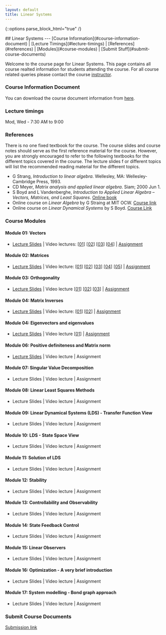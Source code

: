 ```yaml
---
layout: default
title: Linear Systems
---
```

{::options parse_block_html="true" /}
<div class="well">
## Linear Systems
---
[Course Information](#course-information-document) |
[Lecture Timings](#lecture-timings) |
[References](#references) |
[Modules](#course-modules) |
[Submit Stuff](#submit-course-documents)

Welcome to the course page for Linear Systems. This page contains all course realted information for students attending the course. For all course related queries please contact the course [instructor](mailto:siva82kb.work@gmail.com).


### Course Information Document
You can download the course document information from [here](https://github.com/siva82kb/teaching/raw/master/linear_systems/info/course_info.pdf).


### Lecture timings
Mod, Wed - 7:30 AM to 9:00

### References
There is no one fixed textbook for the course. The course slides and course notes should serve as the first reference material for the course. However, you are strongly encouraged to refer to the following textbooks for the different topics covered in the course. The lecture slides f    or different topics will list the recommended reading material for the different topics.

- G Strang, _Introduction to linear algebra_. Wellesley, MA: Wellesley-Cambridge Press, 1993.
- CD Meyer, _Matrix analysis and applied linear algebra_. Siam; 2000 Jun 1.
- S Boyd and L Vandenberghe, _Introduction to Applied Linear Algebra – Vectors, Matrices, and Least Squares_. [Online book](https://web.stanford.edu/~boyd/vmls/)
- Online course on _Linear Algebra_ by G Straing at MIT OCW. [Course link](https://goo.gl/VUy64k)
- Online course on _Linear Dynamical Systems_ by S Boyd. [Course Link](https://see.stanford.edu/Course/EE263)


### Course Modules
#### Module 01: Vectors
- [Lecture Slides](https://github.com/siva82kb/teaching/raw/master/linear_systems/lectures/01-vectors/vectors.pdf) |
Video lectures: 
[[01](https://youtu.be/ju2OOo9SSDw)]
[[02](https://youtu.be/JmVBRKQi4ns)] 
[[03](https://youtu.be/eSHx-JXb4KI)]
[[04](https://youtu.be/AgFGFZnTt4k)] |
[Assignment](https://github.com/siva82kb/teaching/raw/master/linear_systems/assignment/01-vectors/vectors.pdf)

#### Module 02: Matrices
- [Lecture Slides](https://github.com/siva82kb/teaching/raw/master/linear_systems/lectures/02-matrices/matrices.pdf) |
Video lecture:
[[01](https://youtu.be/AgFGFZnTt4k?t=1171)]
[[02](https://youtu.be/69nFHl5QKrs)] 
[[03](https://youtu.be/RWPG61KHk7Y)] 
[[04](https://youtu.be/0ufBomd6u5U)]
[[05](https://youtu.be/558MKybdmAw)] |
[Assignment](https://github.com/siva82kb/teaching/raw/master/linear_systems/assignment/02-matrix/matrix.pdf)

#### Module 03: Orthogonality
- [Lecture Slides](https://github.com/siva82kb/teaching/raw/master/linear_systems/lectures/03-orthogonality/orthogonality.pdf) |
Video lecture [[01](https://youtu.be/qhbJ28q2A7Y)] [[02](https://youtu.be/DAPaZsaP5bU)] [[03](https://youtu.be/6kmNtAi27ok)] |
[Assignment](https://github.com/siva82kb/teaching/raw/master/linear_systems/assignment/03-orthogonality/orthogonality.pdf)

#### Module 04: Matrix Inverses
- [Lecture Slides](https://github.com/siva82kb/teaching/raw/master/linear_systems/lectures/04-matrixinverses/matrixinverses.pdf) |
Video lecture: [[01](https://youtu.be/6kmNtAi27ok?t=2529)] [[02](https://youtu.be/kLtMGVBawzk)] |
[Assignment](https://github.com/siva82kb/teaching/raw/master/linear_systems/assignment/04-matrixinv/matrixinv.pdf)

#### Module 04: Eigenvectors and eigenvalues
- [Lecture Slides](https://github.com/siva82kb/teaching/raw/master/linear_systems/lectures/05-eigenvalvec/eigenvalvec.pdf) |
Video lecture [[01](https://youtu.be/fYnADSsktbo)] |
[Assignment](https://github.com/siva82kb/teaching/raw/master/linear_systems/assignment/05-eigenvalvec/eigenvalvec.pdf)

#### Module 06: Positive definiteness and Matrix norm
- [Lecture Slides](https://github.com/siva82kb/teaching/raw/master/linear_systems/lectures/06-pdmatnorm/pdmatnorm.pdf) |
Video lecture |
Assignment

#### Module 07: Singular Value Decomposition
- Lecture Slides |
Video lecture |
Assignment  

#### Module 08: Linear Least Squares Methods
- Lecture Slides |
Video lecture |
Assignment

#### Module 09: Linear Dynamical Systems (LDS) - Transfer Function View
- Lecture Slides |
Video lecture |
Assignment

#### Module 10: LDS - State Space View
- Lecture Slides |
Video lecture |
Assignment

#### Module 11: Solution of LDS
- Lecture Slides |
Video lecture |
Assignment

#### Module 12: Stability
- Lecture Slides |
Video lecture |
Assignment

#### Module 13: Controllability and Observability
- Lecture Slides |
Video lecture |
Assignment

#### Module 14: State Feedback Control
- Lecture Slides |
Video lecture |
Assignment

#### Module 15: Linear Observers
- Lecture Slides |
Video lecture |
Assignment

#### Module 16: Optimization -  A very brief introduction
- Lecture Slides |
Video lecture |
Assignment

#### Module 17: System modelling - Bond graph approach
- Lecture Slides |
Video lecture |
Assignment

### Submit Course Documents
[Submission link](https://forms.gle/fnqPjoVQmx1jfSfg9)

<!-- ### Course Notes
The [course notes]({{site.baseurl}}/teaching/ls/lsnotes.pdf) contains some of the topics covered (and not covered) in the lectures. I am still in the process of preparing this document and hope to have at least a first draft completed soon. Please visit the page regularly to have the most up-to-date version. -->

<!-- ### Homework Assignments
The [assigment document]({{site.baseurl}}/teaching/ls/assignment.pdf) contains all the problems you will need to workout as part of your homework. You will be informed in class regularly about the sections to solve and submit as your homework assignment. The document will be regularly updated and revised, you are encouraged to make sure you have the most up-to-date document when working on your assigments. You can download data for programming assingments for the different assignments from the link given below:
- [SVD and Least Squares Methods]({{site.baseurl}}/teaching/ls/data/ls.zip) -->

</div>
 